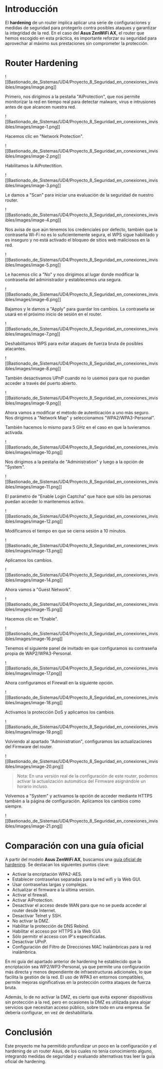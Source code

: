 
# Introducción

El **hardening** de un router implica aplicar una serie de configuraciones y medidas de seguridad para protegerlo contra posibles ataques y garantizar la integridad de la red. En el caso del **Asus ZenWiFi AX**, el router que hemos escogido en esta práctica, es importante reforzar su seguridad para aprovechar al máximo sus prestaciones sin comprometer la protección.
# Router Hardening

![[Bastionado_de_Sistemas/UD4/Proyecto_8_Seguridad_en_conexiones_invisibles/images/image.png]]

Primero, nos dirigimos a la pestaña "AiProtection", que nos permite monitorizar la red en tiempo real para detectar malware, virus e intrusiones antes de que alcancen nuestra red.

![[Bastionado_de_Sistemas/UD4/Proyecto_8_Seguridad_en_conexiones_invisibles/images/image-1.png]]

Hacemos clic en "Network Protection".

![[Bastionado_de_Sistemas/UD4/Proyecto_8_Seguridad_en_conexiones_invisibles/images/image-2.png]]

Habilitamos la AiProtectition.

![[Bastionado_de_Sistemas/UD4/Proyecto_8_Seguridad_en_conexiones_invisibles/images/image-3.png]]

Le damos a "Scan" para iniciar una evaluación de la seguridad de nuestro router.

![[Bastionado_de_Sistemas/UD4/Proyecto_8_Seguridad_en_conexiones_invisibles/images/image-4.png]]

Nos avisa de que aún tenemos los credenciales por defecto, también que la contraseña Wi-Fi no es lo suficientemente segura, el WPS sigue habilitado y es inseguro y no está activado el bloqueo de sitios web maliciosos en la red.

![[Bastionado_de_Sistemas/UD4/Proyecto_8_Seguridad_en_conexiones_invisibles/images/image-5.png]]

Le hacemos clic a "No" y nos dirigimos al lugar donde modificar la contraseña del administrador y establecemos una segura.

![[Bastionado_de_Sistemas/UD4/Proyecto_8_Seguridad_en_conexiones_invisibles/images/image-6.png]]

Bajamos y le damos a "Apply" para guardar los cambios. La contraseña se usará en el próximo inicio de sesión en el router.

![[Bastionado_de_Sistemas/UD4/Proyecto_8_Seguridad_en_conexiones_invisibles/images/image-7.png]]

Deshabilitamos WPS para evitar ataques de fuerza bruta de posibles atacantes.

![[Bastionado_de_Sistemas/UD4/Proyecto_8_Seguridad_en_conexiones_invisibles/images/image-8.png]]

También desactivamos UPnP cuando no lo usemos para que no puedan acceder a través del puerto abierto.

![[Bastionado_de_Sistemas/UD4/Proyecto_8_Seguridad_en_conexiones_invisibles/images/image-9.png]]

Ahora vamos a modificar el método de autenticación a uno más seguro. Nos dirigimos a "Network Map" y seleccionamos "WPA2/WPA3-Personal".

También hacemos lo mismo para 5 GHz en el caso en que la tuvieramos activada.

![[Bastionado_de_Sistemas/UD4/Proyecto_8_Seguridad_en_conexiones_invisibles/images/image-10.png]]

Nos dirigimos a la pestaña de "Administration" y luego a la opción de "System".

![[Bastionado_de_Sistemas/UD4/Proyecto_8_Seguridad_en_conexiones_invisibles/images/image-11.png]]

El parámetro de "Enable Login Captcha" que hace que sólo las personas puedan acceder lo mantenemos activo.

![[Bastionado_de_Sistemas/UD4/Proyecto_8_Seguridad_en_conexiones_invisibles/images/image-12.png]]

Modificamos el tiempo en que se cierra sesión a 10 minutos.

![[Bastionado_de_Sistemas/UD4/Proyecto_8_Seguridad_en_conexiones_invisibles/images/image-13.png]]

Aplicamos los cambios.

![[Bastionado_de_Sistemas/UD4/Proyecto_8_Seguridad_en_conexiones_invisibles/images/image-14.png]]

Ahora vamos a "Guest Network".

![[Bastionado_de_Sistemas/UD4/Proyecto_8_Seguridad_en_conexiones_invisibles/images/image-15.png]]

Hacemos clic en "Enable".

![[Bastionado_de_Sistemas/UD4/Proyecto_8_Seguridad_en_conexiones_invisibles/images/image-16.png]]

Tenemos el siguiente panel de invitado en que configuramos su contraseña propia de WAP2/WPA3-Personal.

![[Bastionado_de_Sistemas/UD4/Proyecto_8_Seguridad_en_conexiones_invisibles/images/image-17.png]]

Ahora configuramos el Firewall en la siguiente opción.

![[Bastionado_de_Sistemas/UD4/Proyecto_8_Seguridad_en_conexiones_invisibles/images/image-18.png]]

Activamos la protección DoS y aplicamos los cambios.

![[Bastionado_de_Sistemas/UD4/Proyecto_8_Seguridad_en_conexiones_invisibles/images/image-19.png]]

Volviendo al apartado "Administration", configuramos las actualizaciones del Firmware del router.

![[Bastionado_de_Sistemas/UD4/Proyecto_8_Seguridad_en_conexiones_invisibles/images/image-20.png]]

> Nota: En una versión real de la configuración de este router, podemos activar la actualización automática del Firmware asignándole un horario incluso.

Volvemos a "System" y activamos la opción de acceder mediante HTTPS también a la página de configuración. Aplicamos los cambios como siempre.

![[Bastionado_de_Sistemas/UD4/Proyecto_8_Seguridad_en_conexiones_invisibles/images/image-21.png]]

# Comparación con una guía oficial

A partir del modelo **Asus ZenWiFi AX**, buscamos una [guía oficial de hardening](https://www.asus.com/support/faq/1039292/). Se destacan los siguientes puntos clave:

- Activar la encriptación WPA2-AES.
- Establecer contraseñas separadas para la red wifi y la Web GUI.
- Usar contraseñas largas y complejas.
- Actualizar el firmware a la última versión.
- Activar el firewall.
- Activar AiProtection.
- Desactivar el acceso desde WAN para que no se pueda acceder al router desde Internet.
- Desactivar Telnet y SSH.
- No activar la DMZ.
- Habilitar la protección de DNS Rebind.
- Habilitar el acceso por HTTPS a la Web GUI.
- Sólo permitir el acceso con IP's especificadas.
- Desactivar UPnP.
- Configuración del Filtro de Direcciones MAC Inalámbricas para la red inalámbrica.

En mi guía del apartado anterior de hardening he establecido que la encriptación sea WP2/WP3-Personal, ya que permite una configuración más directa y menos dependiente de infraestructuras adicionales, lo que facilita la gestión de la red. El uso de WPA3 en entornos compatibles, permite mejoras significativas en la protección contra ataques de fuerza bruta.

Además, lo de no activar la DMZ, es cierto que evita exponer dispositivos sin protección a la red, pero en ocasiones la DMZ es utilizada para alojar servicios que necesitan acceso público, sobre todo en una empresa. Se debería configurar, en vez de deshabilitarla.

# Conclusión

Este proyecto me ha permitido profundizar un poco en la configuración y el hardening de un router Asus, de los cuales no tenía conocimiento alguno, integrando medidas de seguridad y evaluando alternativas tras leer la guía oficial de hardening.